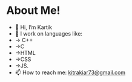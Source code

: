 # About Me!
- 👋 Hi, I’m Kartik
- 🌱 I work on languages like:
  <li>-> C++ </li>
  <li>->C</li>
  <li>->HTML</li>
  <li>->CSS</li>
  <li>->JS.</li>
- 📫 How to reach me: kitrakiar73@gmail.com
